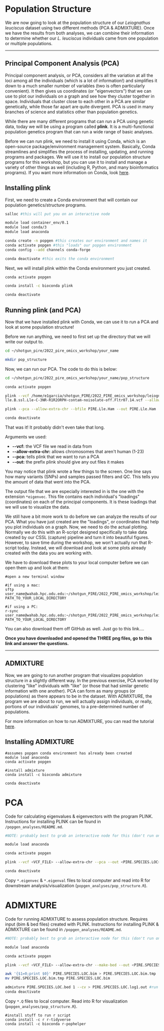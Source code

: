 # Population Structure

We are now going to look at the population structure of our *Leiognathus leuciscus* dataset using two different methods (PCA & ADMIXTURE). Once we have the results from both analyses, we can combine their information to determine whether our *L. leuciscus* individuals came from one population or multiple populations.

---

## Principal Component Analysis (PCA)

Principal component analysis, or PCA, considers all the variation at all the loci among all the individuals (which is a lot of information!) and simplifies it down to a much smaller number of variables (two is often particularly convenient). It then gives us coordinates (or "eigenvectors") that we can use to plot our individuals on a graph and see how they cluster together in space. Individuals that cluster close to each other in a PCA are similar genetically, while those far apart are quite divergent. PCA is used in many branches of science and statistics other than population genetics.

While there are many different programs that can run a PCA using genetic data, today we will be using a program called **plink**. It is a multi-functional population genetics program that can run a wide range of basic analyses.

Before we can run plink, we need to install it using Conda, which is an open-source package/environment management system. Basically, Conda streamlines and simplifies the process of installing, updating, and running programs and packages. We will use it to install our population structure programs for this workshop, but you can use it to install and manage a variety of other things as well (including R, Python, and many bioinformatics programs). If you want more information on Conda, look [here](https://docs.conda.io/en/latest/).

## Installing plink

First, we need to create a Conda environment that will contain our population genetics/structure programs.

```bash
salloc #this will put you on an interactive node

module load container_env/0.1
module load conda/3
module load anaconda

conda create -n popgen #this creates our environment and names it
conda activate popgen #this "loads" our popgen environment
conda config --add channels conda-forge

conda deactivate #this exits the conda environment
```

Next, we will install plink within the Conda environment you just created.

```bash
conda activate popgen

conda install -c bioconda plink

conda deactivate
```

## Running plink (and PCA)

Now that we have installed plink with Conda, we can use it to run a PCA and look at some population structure!

Before we run anything, we need to first set up the directory that we will write our output to.

```bash
cd ~/shotgun_pire/2022_pire_omics_workshop/your_name

mkdir pop_structure
```

Now, we can run our PCA. The code to do this is below:

```bash
cd ~/shotgun_pire/2022_pire_omics_workshop/your_name/pop_structure

conda activate popgen

plink --vcf /home/e1garcia/shotgun_PIRE/2022_PIRE_omics_workshop/leiognathus_leuciscus/pop_structure/
lle.B.ssl.Lle-C-3NR-R1R2ORPH-contam-noisolate-off.Fltr07.14.vcf --allow-extra-chr --make-bed --out PIRE.Lle.Ham

plink --pca --allow-extra-chr --bfile PIRE.Lle.Ham --out PIRE.Lle.Ham

conda deactivate
```

That was it! It probably didn't even take that long.

Arguments we used:
  * **--vcf:** the VCF file we read in data from
  * **--allow-extra-chr:** allows chromosomes that aren't human (1-23)
  * **--pca:** tells plink that we want to run a PCA
  * **--out:** the prefix plink should give any out files it makes

You may notice that plink wrote a few things to the screen. One line says how many variants (SNPs) and samples passed filters and QC. This tells you the amount of data that went into the PCA.

The output file that we are especially interested in is the one with the extension `*eigenvec`. This file contains each individual's "loadings" (coordinates) on each of the principal components. It is these loadings that we will use to visualize the data.

We still have a bit more work to do before we can analyze the results of our PCA. What you have just created are the "loadings", or coordinates that help you plot individuals on a graph. Now, we need to do the actual plotting. Normally we do this with an R-script designed specifically to take data created by our CSSL (capture) pipeline and turn it into beautiful figures. However, to save time during the workshop, we won't actually run that R-script today. Instead, we will download and look at some plots already created with the data you are working with.

We have to download these plots to your local computer before we can open them up and look at them:

```
#open a new terminal window

#if using a mac:
sftp user_name@wahab.hpc.odu.edu:~/shotgun_PIRE/2022_PIRE_omics_workshop/leiognathus_leuciscus/pop_structure/PC*png PATH_TO_YOUR_LOCAL_DIRECTORY

#if using a PC:
r-sync user_name@wahab.hpc.odu.edu:~/shotgun_PIRE/2022_PIRE_omics_workshop/leiognathus_leuciscus/pop_structure/PC*png PATH_TO_YOUR_LOCAL_DIRECTORY
```

You can also download them off GitHub as well. Just go to this link....

**Once you have downloaded and opened the THREE png files, go to this link and answer the questions.**

---

## ADMIXTURE

Now, we are going to run another program that visualizes population structure in a slightly different way. In the previous exercise, PCA worked by clustering "like" individuals with "like" (or those that had similar genetic information with one another). PCA can form as many groups (or populations) as there appears to be in the dataset. With ADMIXTURE, the program we are about to run, we will actually assign individuals, or really, portions of our individuals' genomes, to a pre-determined number of populations.

For more information on how to run ADMIXTURE, you can read the tutorial [here](https://dalexander.github.io/admixture/admixture-manual.pdf).

## Installing ADMIXTURE



```
#assumes popgen conda environment has already been created
module load anaconda
conda activate popgen

#install admixture
conda install -c bioconda admixture

conda deactivate
```


PCA
================

Code for calculating eigenvalues & eigenvectors with the program PLINK. Instructions for installing PLINK can be found in `/popgen_analyses/README.md`.

```bash
#NOTE: probably best to grab an interactive node for this (don't run on log-in node).

module load anaconda

conda activate popgen

plink --vcf <VCF_FILE> --allow-extra-chr --pca --out <PIRE.SPECIES.LOC>

conda deactivate
```

Copy `*.eigenvec` & `*.eigenval` files to local computer and read into R for downstream analysis/visualization (`popgen_analyses/pop_structure.R`).

ADMIXTURE
================

Code for running ADMIXTURE to assess population structure. Requires input (bim & bed files) created with PLINK. Instructions for installing PLINK & ADMIXTURE can be found in `/popgen_analyses/README.md`.

```bash
#NOTE: probably best to grab an interactive node for this (don't run on log-in node).

module load anaconda

conda activate popgen

plink --vcf <VCF_FILE> --allow-extra-chr --make-bed --out <PIRE.SPECIES.LOC>

awk '{$1=0;print $0}' PIRE.SPECIES.LOC.bim > PIRE.SPECIES.LOC.bim.tmp
mv PIRE.SPECIES.LOC.bim.tmp PIRE.SPECIES.LOC.bim

admixture PIRE.SPECIES.LOC.bed 1 --cv > PIRE.SPECIES.LOC.log1.out #run from 1-5
conda deactivate
```

Copy `*.Q` files to local computer. Read into R for visualization (`popgen_analyses/pop_structure.R`).

```
#install stuff to run r script
conda install -c r r-tidyverse
conda install -c bioconda r-pophelper
